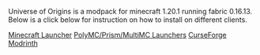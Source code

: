 Universe of Origins is a modpack for minecraft 1.20.1 running fabric 0.16.13.
Below is a click below for instruction on how to install on different clients.

[Minecraft Launcher](https://minecraft.com)
[PolyMC/Prism/MultiMC Launchers]()
[CurseForge]()
[Modrinth]()
